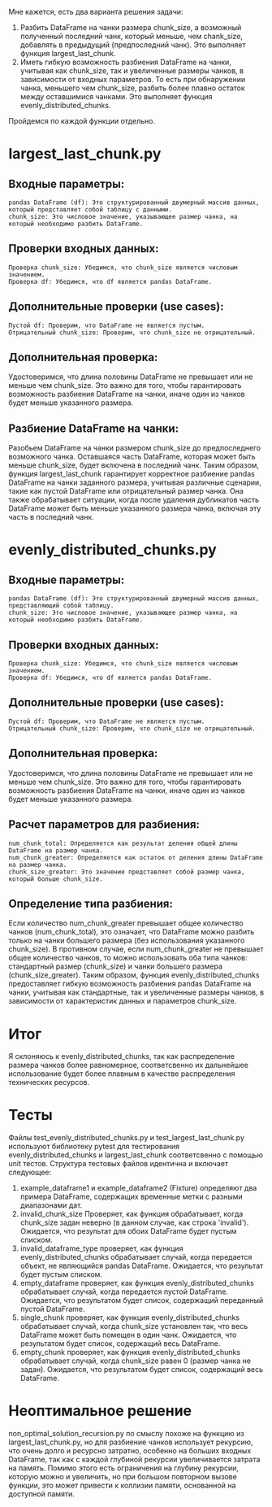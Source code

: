 Мне кажется, есть два варианта решения задачи:
1. Разбить DataFrame на чанки размера chunk_size, а возможный полученный последний чанк, который меньше, чем chank_size, добавлять в предыдущий (предпоследний чанк). Это выполняет функция largest_last_chunk.
2. Иметь гибкую возможность разбиения DataFrame на чанки, учитывая как chunk_size, так и увеличенные размеры чанков, в зависимости от входных параметров. То есть при обнаружении чанка, меньшего чем chunk_size, разбить более плавно остаток между оставшимися чанками. Это выполняет функция evenly_distributed_chunks.

Пройдемся по каждой функции отдельно.

# largest_last_chunk.py 
## Входные параметры:
    pandas DataFrame (df): Это структурированный двумерный массив данных, который представляет собой таблицу с данными.
    chunk_size: Это числовое значение, указывающее размер чанка, на который необходимо разбить DataFrame.
    
## Проверки входных данных:
    Проверка chunk_size: Убедимся, что chunk_size является числовым значением.
    Проверка df: Убедимся, что df является pandas DataFrame.
    
## Дополнительные проверки (use cases):
    Пустой df: Проверим, что DataFrame не является пустым.
    Отрицательный chunk_size: Проверим, что chunk_size не отрицательный.
    
## Дополнительная проверка:
Удостоверимся, что длина половины DataFrame не превышает или не меньше чем chunk_size. Это важно для того, чтобы гарантировать возможность разбиения DataFrame на чанки, иначе один из чанков будет меньше указанного размера.

## Разбиение DataFrame на чанки:
Разобьем DataFrame на чанки размером chunk_size до предпоследнего возможного чанка.
Оставшаяся часть DataFrame, которая может быть меньше chunk_size, будет включена в последний чанк.
Таким образом, функция largest_last_chunk гарантирует корректное разбиение pandas DataFrame на чанки заданного размера, учитывая различные сценарии, такие как пустой DataFrame или отрицательный размер чанка. Она также обрабатывает ситуации, когда после удаления дубликатов часть DataFrame может быть меньше указанного размера чанка, включая эту часть в последний чанк.



# evenly_distributed_chunks.py 
## Входные параметры:
    pandas DataFrame (df): Это структурированный двумерный массив данных, представляющий собой таблицу.
    chunk_size: Это числовое значение, указывающее размер чанка, на который необходимо разбить DataFrame.
    
## Проверки входных данных:
    Проверка chunk_size: Убедимся, что chunk_size является числовым значением.
    Проверка df: Убедимся, что df является pandas DataFrame.
    
## Дополнительные проверки (use cases):
    Пустой df: Проверим, что DataFrame не является пустым.
    Отрицательный chunk_size: Проверим, что chunk_size не отрицательный.

## Дополнительная проверка:
Удостоверимся, что длина половины DataFrame не превышает или не меньше чем chunk_size. Это важно для того, чтобы гарантировать возможность разбиения DataFrame на чанки, иначе один из чанков будет меньше указанного размера.

## Расчет параметров для разбиения:
    num_chunk_total: Определяется как результат деления общей длины DataFrame на размер чанка.
    num_chunk_greater: Определяется как остаток от деления длины DataFrame на размер чанка.
    chunk_size_greater: Это значение представляет собой размер чанка, который больше chunk_size.
    
## Определение типа разбиения:
Если количество num_chunk_greater превышает общее количество чанков (num_chunk_total), это означает, что DataFrame можно разбить только на чанки большего размера (без использования указанного chunk_size).
В противном случае, если num_chunk_greater не превышает общее количество чанков, то можно использовать оба типа чанков: стандартный размер (chunk_size) и чанки большего размера (chunk_size_greater).
Таким образом, функция evenly_distributed_chunks предоставляет гибкую возможность разбиения pandas DataFrame на чанки, учитывая как стандартные, так и увеличенные размеры чанков, в зависимости от характеристик данных и параметров chunk_size.

# Итог
Я склоняюсь к evenly_distributed_chunks, так как распределение размера чанков более равномерное, соответсвенно их дальнейшее использование будет более плавным в качестве распределения технических ресурсов.

# Тесты
Файлы test_evenly_distributed_chunks.py и test_largest_last_chunk.py используют библиотеку pytest для тестирования evenly_distributed_chunks и largest_last_chunk соответсвенно с помощью unit тестов. 
Структура тестовых файлов идентична и включает следующее:

1. example_dataframe1 и example_dataframe2 (Fixture) определяют два примера DataFrame, содержащих временные метки с разными диапазонами дат.
2. invalid_chunk_size Проверяет, как функция обрабатывает, когда chunk_size задан неверно (в данном случае, как строка 'invalid'). Ожидается, что результат для обоих DataFrame будет пустым списком.
3. invalid_dataframe_type проверяет, как функция evenly_distributed_chunks обрабатывает случай, когда передается объект, не являющийся pandas DataFrame. Ожидается, что результат будет пустым списком.
4. empty_dataframe проверяет, как функция evenly_distributed_chunks обрабатывает случай, когда передается пустой DataFrame. Ожидается, что результатом будет список, содержащий переданный пустой DataFrame.
5. single_chunk проверяет, как функция evenly_distributed_chunks обрабатывает случай, когда chunk_size установлен так, что весь DataFrame может быть помещен в один чанк. Ожидается, что результатом будет список, содержащий весь DataFrame.
6. empty_chunk проверяет, как функция evenly_distributed_chunks обрабатывает случай, когда chunk_size равен 0 (размер чанка не задан). Ожидается, что результатом будет список, содержащий весь DataFrame.

# Неоптимальное решение
non_optimal_solution_recursion.py по смыслу похоже на функцию из largest_last_chunk.py, но для разбиение чанков использует рекурсию, что очень долго и ресурсно затратно, особенно на больших входных DataFrame, так как с каждой глубиной рекурсии увеличивается затрата на память. Помимо этого есть ограничения на глубину рекурсии, которую можно и увеличить, но при большом повторном вызове функции, это может привести к коллизии памяти, основанной на доступной памяти.


